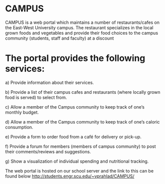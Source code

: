 CAMPUS
======

CAMPUS is a web portal which maintains a number of restaurants/cafes on the East-West University campus. The restaurant specializes in the local grown foods and vegetables and provide their food choices to the campus community (students, staff and faculty) at a discount

The portal provides the following services:
==========================================

a) Provide information about their services.

b) Provide a list of their campus cafes and restaurants (where locally grown food
is served) to select from.

c) Allow a member of the Campus community to keep track of one’s monthly
budget.

d) Allow a member of the Campus community to keep track of one’s caloric
consumption.

e) Provide a form to order food from a café for delivery or pick-up.

f) Provide a forum for members (members of campus community) to post their
comments/reviews and suggestions. 

g) Show a visualization of individual spending and nutritional tracking.


The web portal is hosted on our school server and the link to this can be found below
http://students.engr.scu.edu/~vprahlad/CAMPUS/
